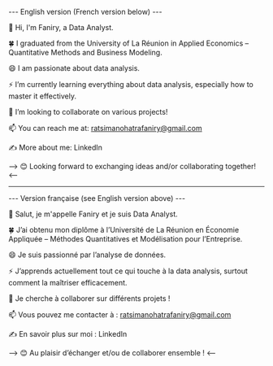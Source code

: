--- English version (French version below) ---

👋 Hi, I'm Faniry, a Data Analyst.

🍀 I graduated from the University of La Réunion in Applied Economics – Quantitative Methods and Business Modeling.

😄 I am passionate about data analysis.

⚡ I’m currently learning everything about data analysis, especially how to master it effectively.

🤔 I’m looking to collaborate on various projects!

📫 You can reach me at: ratsimanohatrafaniry@gmail.com

✍️ More about me: LinkedIn

--> 😊 Looking forward to exchanging ideas and/or collaborating together! <--

-----------------------------------------------------------------------------------------------------------------------------

--- Version française (see English version above) ---

👋 Salut, je m'appelle Faniry et je suis Data Analyst.

🍀 J’ai obtenu mon diplôme à l’Université de La Réunion en Économie Appliquée – Méthodes Quantitatives et Modélisation pour l’Entreprise.

😄 Je suis passionné par l’analyse de données.

⚡ J’apprends actuellement tout ce qui touche à la data analysis, surtout comment la maîtriser efficacement.

🤔 Je cherche à collaborer sur différents projets !

📫 Vous pouvez me contacter à : ratsimanohatrafaniry@gmail.com

✍️ En savoir plus sur moi : LinkedIn

--> 😊 Au plaisir d’échanger et/ou de collaborer ensemble ! <--
